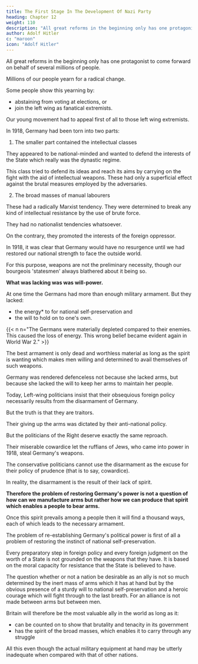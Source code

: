 ```yaml
---
title: The First Stage In The Development Of Nazi Party
heading: Chapter 12
weight: 110
description: "All great reforms in the beginning only has one protagonist to come forward on behalf of several millions of people"
author: Adolf Hitler
c: "maroon"
icon: "Adolf Hitler"
---
```



<!-- The German National Socialist Labour Party -->

<!-- HERE AT the close of the volume I shall describe the first stage in the progress of our
movement and shall give a brief account of the problems we had to deal with during
that period. In doing this I have no intention of expounding the ideals which we have
set up as the goal of our movement; for these ideals are so momentous in their
significance that an exposition of them will need a whole volume. Therefore I shall
devote the second volume of this book to a detailed survey of the principles which form
the programme of our movement and I shall attempt to draw a picture of what we
mean by the word 'State'. When I say 'we' in this connection I mean to include all those
hundreds of thousands who have fundamentally the same longing, though in the
individual cases they cannot find adequate words to describe the vision that hovers
before their eyes. It is a characteristic feature of  -->

All great reforms in the beginning only has one protagonist to come forward on behalf of several millions of people.

<!-- The final goal of a great reformation has often been the object of profound
longing on the parts of hundreds of thousands for many centuries before, until finally
one among them comes forward as a herald to announce the will of that multitude and
become the standard-bearer of the old yearning, which he now leads to a realization in
a new idea. -->

Millions of our people yearn for a radical change.

<!-- Others show it in resentment and anger and indignation. Among some the profound discontent calls forth an attitude of indifference, while it urges others to violent manifestations of wrath. Another indication of this feeling may be seen on the one hand in the attitude of those  -->

Some people show this yearning by:
- abstaining from voting at elections, or
- join the left wing as fanatical extremists.

Our young movement had to appeal first of all to those left wing extremists.

<!-- It was not meant to be an organization for contented and satisfied people, but was meant to gather in all those who were suffering from profound anxiety and could find no peace, those who were unhappy and discontented. It was not meant to float on the surface of the nation
but rather to push its roots deep among the masses. -->

In 1918, Germany had been torn into two parts:

1. The smaller part contained the intellectual classes

They appeared to be national-minded and wanted to defend the interests of the State which really was the dynastic regime.

<!--  but that word meant nothing else to them except a very vague and
feeble concept of the duty to , which in
turn seemed identical with those of the .  -->

This class tried to defend its ideas and reach its aims by carrying on the fight with the aid of intellectual weapons. These had  only a superficial effect against the brutal measures employed by the adversaries.

<!-- , in the face of which the intellectual
weapons were of their very nature bound to fail.  -->

<!-- With one violent blow the class which had hitherto governed was now struck down. It trembled with fear and accepted every
humiliation imposed on it by the merciless victor. -->

2. The broad masses of manual labourers

These had a radically Marxist tendency. They were determined to break any kind of intellectual resistance by the use of brute force. 

They had no nationalist tendencies whatsoever. 

On the contrary, they promoted the interests of the foreign oppressor. 


In 1918, it was clear that Germany would have no resurgence until we had restored our national strength to face the outside world. 

For this purpose, weapons are not the preliminary necessity, though our bourgeois 'statesmen' always blathered about it being so. 

**What was lacking was was will-power.** 

At one time the Germans had more than enough military armament. But they lacked:
- the energy* to for national self-preservation and 
- the will to hold on to one's own. 

{{< n n="The Germans were materially depleted compared to their enemies. This caused the loss of energy. This wrong belief became evident again in World War 2." >}}


The best armament is only dead and worthless material as long as the spirit is wanting which makes men willing and determined to avail themselves of such weapons. 

Germany was rendered defenceless not because she lacked arms, but because she lacked the will to keep her arms to maintain her people.

Today, Left-wing politicians insist that their obsequious foreign policy necessarily results from the disarmament of Germany.

But the truth is that they are traitors. 

<!-- To all that kind of talk the answer ought to be: No, the contrary is the truth.  -->

Their giving up the arms was dictated by their anti-national policy. 
<!-- and criminal policy of abandoning the interests of the nation.  -->

<!-- And now you try to make people believe that your miserable whining is fundamentally due to the fact that you have no arms. Just like everything else in your onduct, this is a lie and a falsification of the true reason. -->

But the politicians of the Right deserve exactly the same reproach. 

Their miserable cowardice let the ruffians of Jews, who came into power in 1918, steal Germany's weapons. 

The conservative politicians cannot use the disarmament as the excuse for their policy of prudence (that is to say, cowardice).

<!-- Here, again, the contrary is the
truth.  -->

In reality, the disarmament is the result of their lack of spirit.

**Therefore the problem of restoring Germany's power is not a question of how can we manufacture arms but rather how we can produce that spirit which enables a people to bear arms.** 

Once this spirit prevails among a people then it will find a thousand ways, each of which leads to the necessary armament. 

<!-- But a coward will not fire even a single shot when attacked though he may be armed with ten pistols. For him they are of less value than a blackthorn in the hands of a man of courage. -->

The problem of re-establishing Germany's political power is first of all a problem of restoring the instinct of national self-preservation.

Every preparatory step in foreign policy and every foreign judgment on the worth of a State is not grounded on the weapons that they have. It is based on the moral capacity for resistance that the State is believed to have. 

The question whether or not a nation be desirable as an ally is not so much determined by the inert mass of arms which it has at hand but by the obvious presence of a sturdy will to national self-preservation and a heroic courage which will fight through to the last breath. For an alliance is not made between arms but between men.

Britain will therefore be the most valuable ally in the world as long as it:
- can be counted on to show that brutality and tenacity in its government
- has the spirit of the broad masses, which enables it to carry through any struggle

 <!-- that it once enters upon, no matter how long such a struggle may last, or however great the sacrifice that may be necessary or whatever the means that have to be employed;  -->

All this even though the actual military equipment at hand may be utterly inadequate when compared with that of other nations.
